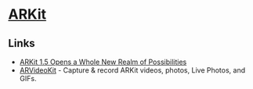 # [ARKit](https://developer.apple.com/augmented-reality/)

## Links

- [ARKit 1.5 Opens a Whole New Realm of Possibilities](https://www.macstories.net/ios/arkit-15-opens-a-whole-new-realm-of-possibilities/)
- [ARVideoKit](https://github.com/AFathi/ARVideoKit) - Capture & record ARKit videos, photos, Live Photos, and GIFs.

